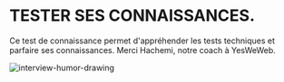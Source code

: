 # TESTER SES CONNAISSANCES.

Ce test de connaissance permet d'appréhender les tests techniques et parfaire ses connaissances.
Merci Hachemi, notre coach à YesWeWeb.

![interview-humor-drawing](image/image-entretien-embauche.png)
